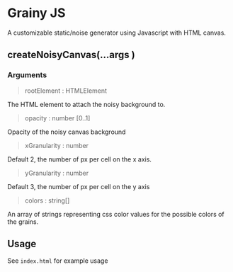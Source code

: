 # Grainy JS
A customizable static/noise generator using Javascript with HTML canvas. 


## createNoisyCanvas(...args )
### Arguments
> rootElement : HTMLElement 

The HTML element to attach the noisy background to. 

> opacity : number [0..1]

Opacity of the noisy canvas background

> xGranularity : number 

Default 2, the number of px per cell on the x axis. 

> yGranularity : number 

Default 3, the number of px per cell on the y axis

> colors : string[]

An array of strings representing css color values for the possible colors of the grains.

## Usage
See `index.html` for example usage

